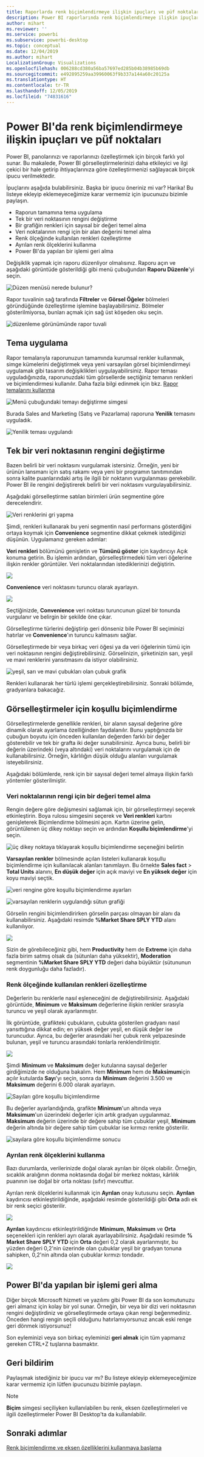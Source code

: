 ```yaml
---
title: Raporlarda renk biçimlendirmeye ilişkin ipuçları ve püf noktaları
description: Power BI raporlarında renk biçimlendirmeye ilişkin ipuçları ve püf noktaları
author: mihart
ms.reviewer: ''
ms.service: powerbi
ms.subservice: powerbi-desktop
ms.topic: conceptual
ms.date: 12/04/2019
ms.author: mihart
LocalizationGroup: Visualizations
ms.openlocfilehash: 006288cd380a56ba57697ed285b04b38985b69db
ms.sourcegitcommit: e492895259aa39960063f9b337a144a60c20125a
ms.translationtype: HT
ms.contentlocale: tr-TR
ms.lasthandoff: 12/05/2019
ms.locfileid: "74831616"
---
```

# <a name="tips-and-tricks-for-color-formatting-in-power-bi"></a>Power BI'da renk biçimlendirmeye ilişkin ipuçları ve püf noktaları
Power BI, panolarınızı ve raporlarınızı özelleştirmek için birçok farklı yol sunar. Bu makalede, Power BI görselleştirmelerinizi daha etkileyici ve ilgi çekici bir hale getirip ihtiyaçlarınıza göre özelleştirmenizi sağlayacak birçok ipucu verilmektedir.

İpuçlarını aşağıda bulabilirsiniz. Başka bir ipucu öneriniz mi var? Harika! Bu listeye ekleyip eklemeyeceğimize karar vermemiz için ipucunuzu bizimle paylaşın.

* Raporun tamamına tema uygulama
* Tek bir veri noktasının rengini değiştirme
* Bir grafiğin renkleri için sayısal bir değeri temel alma
* Veri noktalarının rengi için bir alan değerini temel alma
* Renk ölçeğinde kullanılan renkleri özelleştirme
* Ayrılan renk ölçeklerini kullanma
* Power BI'da yapılan bir işlemi geri alma

Değişiklik yapmak için raporu düzenliyor olmalısınız. Raporu açın ve aşağıdaki görüntüde gösterildiği gibi menü çubuğundan **Raporu Düzenle**'yi seçin.

![Düzen menüsü nerede bulunur?](media/service-tips-and-tricks-for-color-formatting/power-bi-edit-report.png)

Rapor tuvalinin sağ tarafında **Filtreler** ve **Görsel Öğeler** bölmeleri göründüğünde özelleştirme işlemine başlayabilirsiniz. Bölmeler gösterilmiyorsa, bunları açmak için sağ üst köşeden oku seçin.

![düzenleme görünümünde rapor tuvali](media/service-tips-and-tricks-for-color-formatting/power-bi-edit.png)

## <a name="apply-a-theme"></a>Tema uygulama
Rapor temalarıyla raporunuzun tamamında kurumsal renkler kullanmak, simge kümelerini değiştirmek veya yeni varsayılan görsel biçimlendirmeyi uygulamak gibi tasarım değişiklikleri uygulayabilirsiniz. Rapor teması uyguladığınızda, raporunuzdaki tüm görsellerde seçtiğiniz temanın renkleri ve biçimlendirmesi kullanılır. Daha fazla bilgi edinmek için bkz. [Rapor temalarını kullanma](../desktop-report-themes.md)

![Menü çubuğundaki temayı değiştirme simgesi](media/service-tips-and-tricks-for-color-formatting/power-bi-theme.png)

Burada Sales and Marketing (Satış ve Pazarlama) raporuna **Yenilik** temasını uyguladık.

![Yenilik teması uygulandı](media/service-tips-and-tricks-for-color-formatting/power-bi-theme-innovate.png)

## <a name="change-the-color-of-a-single-data-point"></a>Tek bir veri noktasının rengini değiştirme
Bazen belirli bir veri noktasını vurgulamak istersiniz. Örneğin, yeni bir ürünün lansmanı için satış rakamı veya yeni bir programın tanıtımından sonra kalite puanlarındaki artış ile ilgili bir noktanın vurgulanması gerekebilir. Power BI ile rengini değiştirerek belirli bir veri noktasını vurgulayabilirsiniz.

Aşağıdaki görselleştirme satılan birimleri ürün segmentine göre derecelendirir. 

![Veri renklerini gri yapma](media/service-tips-and-tricks-for-color-formatting/power-bi-data.png)

Şimdi, renkleri kullanarak bu yeni segmentin nasıl performans gösterdiğini ortaya koymak için **Convenience** segmentine dikkat çekmek istediğinizi düşünün. Uygulamanız gereken adımlar:

**Veri renkleri** bölümünü genişletin ve **Tümünü göster** için kaydırıcıyı Açık konuma getirin. Bu işlemin ardından, görselleştirmedeki tüm veri öğelerine ilişkin renkler görüntüler. Veri noktalarından istediklerinizi değiştirin.

![](media/service-tips-and-tricks-for-color-formatting/power-bi-show.png)

**Convenience** veri noktasını turuncu olarak ayarlayın. 

![](media/service-tips-and-tricks-for-color-formatting/power-bi-one-color.png)

Seçtiğinizde, **Convenience** veri noktası turuncunun güzel bir tonunda vurgulanır ve belirgin bir şekilde öne çıkar.

Görselleştirme türlerini değiştirip geri dönseniz bile Power BI seçiminizi hatırlar ve **Convenience**'ın turuncu kalmasını sağlar.

Görselleştirmede bir veya birkaç veri öğesi ya da veri öğelerinin tümü için veri noktasının rengini değiştirebilirsiniz. Görselinizin, şirketinizin sarı, yeşil ve mavi renklerini yansıtmasını da istiyor olabilirsiniz. 

![yeşil, sarı ve mavi çubukları olan çubuk grafik](media/service-tips-and-tricks-for-color-formatting/power-bi-corporate.png)

Renkleri kullanarak her türlü işlemi gerçekleştirebilirsiniz. Sonraki bölümde, gradyanlara bakacağız.

## <a name="conditional-formatting-for-visualizations"></a>Görselleştirmeler için koşullu biçimlendirme
Görselleştirmelerde genellikle renkleri, bir alanın sayısal değerine göre dinamik olarak ayarlama özelliğinden faydalanılır. Bunu yaptığınızda bir çubuğun boyutu için önceden kullanılan değerden farklı bir değer gösterebilir ve tek bir grafta iki değer sunabilirsiniz. Ayrıca bunu, belirli bir değerin üzerindeki (veya altındaki) veri noktalarını vurgulamak için de kullanabilirsiniz. Örneğin, kârlılığın düşük olduğu alanları vurgulamak isteyebilirsiniz.

Aşağıdaki bölümlerde, renk için bir sayısal değeri temel almaya ilişkin farklı yöntemler gösterilmiştir.

### <a name="base-the-color-of-data-points-on-a-value"></a>Veri noktalarının rengi için bir değeri temel alma
Rengin değere göre değişmesini sağlamak için, bir görselleştirmeyi seçerek etkinleştirin. Boya rulosu simgesini seçerek ve **Veri renkleri** kartını genişleterek Biçimlendirme bölmesini açın. Kartın üzerine gelin, görüntülenen üç dikey noktayı seçin ve ardından **Koşullu biçimlendirme**'yi seçin.  

![üç dikey noktaya tıklayarak koşullu biçimlendirme seçeneğini belirtin](media/service-tips-and-tricks-for-color-formatting/power-bi-conditional-formatting.gif)

**Varsayılan renkler** bölmesinde açılan listeleri kullanarak koşullu biçimlendirme için kullanılacak alanları tanımlayın. Bu örnekte **Sales fact** > **Total Units** alanını, **En düşük değer** için açık maviyi ve **En yüksek değer** için koyu maviyi seçtik. 

![veri rengine göre koşullu biçimlendirme ayarları](media/service-tips-and-tricks-for-color-formatting/power-bi-conditional-formatting2-new.png)

![varsayılan renklerin uygulandığı sütun grafiği](media/service-tips-and-tricks-for-color-formatting/power-bi-default-colors.png)

Görselin rengini biçimlendirirken görselin parçası olmayan bir alanı da kullanabilirsiniz. Aşağıdaki resimde **%Market Share SPLY YTD** alanı kullanılıyor. 

![](media/service-tips-and-tricks-for-color-formatting/power-bi-conditional-colors.png)


Sizin de görebileceğiniz gibi, hem **Productivity** hem de **Extreme** için daha fazla birim satmış olsak da (sütunları daha yüksektir), **Moderation** segmentinin **%Market Share SPLY YTD** değeri daha büyüktür (sütununun renk doygunluğu daha fazladır).

### <a name="customize-the-colors-used-in-the-color-scale"></a>Renk ölçeğinde kullanılan renkleri özelleştirme
Değerlerin bu renklerle nasıl eşleneceğini de değiştirebilirsiniz. Aşağıdaki görüntüde, **Minimum** ve **Maksimum** değerlerine ilişkin renkler sırasıyla turuncu ve yeşil olarak ayarlanmıştır.

İlk görüntüde, grafikteki çubukların, çubukta gösterilen gradyanı nasıl yansıttığına dikkat edin; en yüksek değer yeşil, en düşük değer ise turuncudur. Ayrıca, bu değerler arasındaki her çubuk renk yelpazesinde bulunan, yeşil ve turuncu arasındaki tonlarla renklendirilmiştir.

![](media/service-tips-and-tricks-for-color-formatting/power-bi-conditional4.png)

Şimdi **Minimum** ve **Maksimum** değer kutularına sayısal değerler girdiğimizde ne olduğuna bakalım. Hem **Minimum** hem de **Maksimum**için açılır kutularda **Sayı**'yı seçin, sonra da **Minimum** değerini 3.500 ve **Maksimum** değerini 6.000 olarak ayarlayın.

![Sayıları göre koşullu biçimlendirme](media/service-tips-and-tricks-for-color-formatting/power-bi-conditional-formatting-number.png)

Bu değerler ayarlandığında, grafikte **Minimum**'un altında veya **Maksimum**'un üzerindeki değerler için artık gradyan uygulanmaz. **Maksimum** değerin üzerinde bir değere sahip tüm çubuklar yeşil, **Minimum** değerin altında bir değere sahip tüm çubuklar ise kırmızı renkte gösterilir.

![sayılara göre koşullu biçimlendirme sonucu](media/service-tips-and-tricks-for-color-formatting/power-bi-conditional3.png)

### <a name="use-diverging-color-scales"></a>Ayrılan renk ölçeklerini kullanma
Bazı durumlarda, verilerinizde doğal olarak ayrılan bir ölçek olabilir. Örneğin, sıcaklık aralığının donma noktasında doğal bir merkez noktası, kârlılık puanının ise doğal bir orta noktası (sıfır) mevcuttur.

Ayrılan renk ölçeklerini kullanmak için **Ayrılan** onay kutusunu seçin. **Ayrılan** kaydırıcısı etkinleştirildiğinde, aşağıdaki resimde gösterildiği gibi **Orta** adlı ek bir renk seçici gösterilir.

![](media/service-tips-and-tricks-for-color-formatting/power-bi-diverging2.png)

**Ayrılan** kaydırıcısı etkinleştirildiğinde **Minimum**, **Maksimum** ve **Orta** seçenekleri için renkleri ayrı olarak ayarlayabilirsiniz. Aşağıdaki resimde **% Market Share SPLY YTD** için **Orta** değeri 0,2 olarak ayarlanmıştır, bu yüzden değeri 0,2'nin üzerinde olan çubuklar yeşil bir gradyan tonuna sahipken, 0,2'nin altında olan çubuklar kırmızı tondadır.

![](media/service-tips-and-tricks-for-color-formatting/power-bi-diverging.png)

## <a name="how-to-undo-in-power-bi"></a>Power BI'da yapılan bir işlemi geri alma
Diğer birçok Microsoft hizmeti ve yazılımı gibi Power BI da son komutunuzu geri almanız için kolay bir yol sunar. Örneğin, bir veya bir dizi veri noktasının rengini değiştirdiniz ve görselleştirmede ortaya çıkan rengi beğenmediniz. Önceden hangi rengin seçili olduğunu hatırlamıyorsunuz ancak eski renge geri dönmek istiyorsunuz!

Son eyleminizi veya son birkaç eyleminizi **geri almak** için tüm yapmanız gereken CTRL+Z tuşlarına basmaktır.

## <a name="feedback"></a>Geri bildirim
Paylaşmak istediğiniz bir ipucu var mı? Bu listeye ekleyip eklemeyeceğimize karar vermemiz için lütfen ipucunuzu bizimle paylaşın.

>[!NOTE]
>**Biçim** simgesi seçiliyken kullanılabilen bu renk, eksen özelleştirmeleri ve ilgili özelleştirmeler Power BI Desktop'ta da kullanılabilir.

## <a name="next-steps"></a>Sonraki adımlar
[Renk biçimlendirme ve eksen özelliklerini kullanmaya başlama](service-getting-started-with-color-formatting-and-axis-properties.md)

